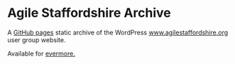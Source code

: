 # Agile Staffordshire Archive

A [GitHub pages](https://pages.github.com/) static archive of the WordPress www.agilestaffordshire.org user group website.

Available for [evermore.](https://neilkidd.github.io/agilestaffordshire/)
